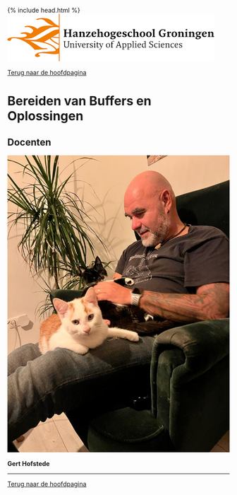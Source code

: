 {% include head.html %}
![Hanze](../hanze/hanze.png)

[Terug naar de hoofdpagina ](../index.md)

# Bereiden van Buffers en Oplossingen

## Docenten

![hofg](../impression/hofg.jpg)

**Gert Hofstede**
<!---
![hjur](../impression/hjur.jpg)

**Jurre Hageman**
-->


--- 

[Terug naar de hoofdpagina ](../index.md)

